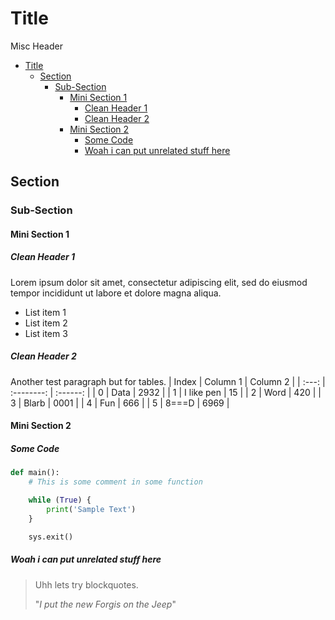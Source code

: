 <link rel="stylesheet" href="Resources/styles/base.css">

<!---This is for enabling LaTeX rendering in exports--->
<!---                  Do not remove                --->

<script type="text/javascript" src="http://cdn.mathjax.org/mathjax/latest/MathJax.js?config=TeX-AMS-MML_HTMLorMML"> 
</script>

<script type="text/x-mathjax-config">
MathJax.Hub.Config({ tex2jax: {inlineMath: [['$','$']]}, messageStyle: "none" });
</script>

# Title
<div class="misc">Misc Header</div>

- [Title](#title)
  - [Section](#section)
    - [Sub-Section](#sub-section)
      - [Mini Section 1](#mini-section-1)
        - [Clean Header 1](#clean-header-1)
        - [Clean Header 2](#clean-header-2)
      - [Mini Section 2](#mini-section-2)
        - [Some Code](#some-code)
        - [Woah i can put unrelated stuff here](#woah-i-can-put-unrelated-stuff-here)



## Section

### Sub-Section 

#### Mini Section 1

##### Clean Header 1

Lorem ipsum dolor sit amet, consectetur adipiscing elit, sed do eiusmod tempor incididunt ut labore et dolore magna aliqua.

- List item 1
- List item 2
- List item 3

##### Clean Header 2
Another test paragraph but for tables.
| Index |  Column 1  | Column 2 |
| :---: | :--------: | :------: |
|   0   |    Data    |   2932   |
|   1   | I like pen |    15    |
|   2   |    Word    |   420    |
|   3   |   Blarb    |   0001   |
|   4   |    Fun     |   666    |
|   5   |   8===D    |   6969   |
#### Mini Section 2

##### Some Code
```python
def main():
    # This is some comment in some function

    while (True) {
        print('Sample Text')
    }

    sys.exit()
```

##### Woah i can put unrelated stuff here 
> 
> 
> Uhh lets try blockquotes.
>
> "*I put the new Forgis on the Jeep*"